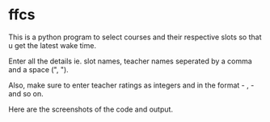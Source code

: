 # ffcs
This is a python program to select courses and their respective slots so that u get the latest wake time.

Enter all the details ie. slot names, teacher names seperated by a comma and a space (", ").

Also, make sure to enter teacher ratings as integers and in the format <teachername> - <rating>, <teachername> - <rating> and so on.

Here are the screenshots of the code and output.
